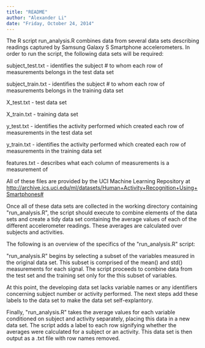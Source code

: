 ```yaml
---
title: "README"
author: "Alexander Li"
date: "Friday, October 24, 2014"
---
```


The R script run_analysis.R combines data from several data sets describing readings captured by Samsung Galaxy S Smartphone accelerometers. In order to run the script, the following data sets will be required:

subject_test.txt - identifies the subject # to whom each row of measurements belongs in the test data set

subject_train.txt - identifies the subject # to whom each row of measurements belongs in the training data set

X_test.txt - test data set

X_train.txt - training data set

y_test.txt - identifies the activity performed which created each row of measurements in the test data set

y_train.txt - identifies the activity performed which created each row of measurements in the training data set

features.txt - describes what each column of measurements is a measurement of



All of these files are provided by the UCI Machine Learning Repository at http://archive.ics.uci.edu/ml/datasets/Human+Activity+Recognition+Using+Smartphones#

Once all of these data sets are collected in the working directory containing "run_analysis.R", the script should execute to combine elements of the data sets and create a tidy data set containing the average values of each of the different accelerometer readings. These averages are calculated over subjects and activities. 

The following is an overview of the specifics of the "run_analysis.R" script:

"run_analysis.R" begins by selecting a subset of the variables measured in the original data set. This subset is comprised of the mean() and std() measurements for each signal. The script proceeds to combine data from the test set and the training set only for the this subset of variables. 

At this point, the developing data set lacks variable names or any identifiers concerning subject number or activity performed. The next steps add these labels to the data set to make the data set self-explantory. 

Finally, "run_analysis.R" takes the average values for each variable conditioned on subject and activity separately, placing this data in a new data set. The script adds a label to each row signifying whether the averages were calculated for a subject or an activity. This data set is then output as a .txt file with row names removed. 

